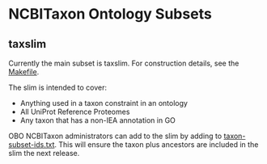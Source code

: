 # NCBITaxon Ontology Subsets

## taxslim

Currently the main subset is taxslim. For construction details, see
the [Makefile](Makefile).

The slim is intended to cover:

 * Anything used in a taxon constraint in an ontology
 * All UniProt Reference Proteomes
 * Any taxon that has a non-IEA annotation in GO

OBO NCBITaxon administrators can add to the slim by adding to
[taxon-subset-ids.txt](taxon-subset-ids.txt). This will ensure the
taxon plus ancestors are included in the slim the next release.


